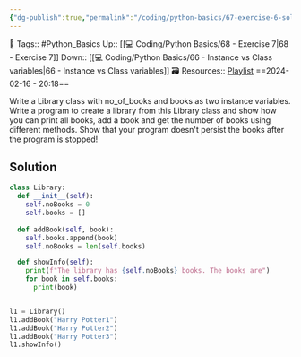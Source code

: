 ```yaml
---
{"dg-publish":true,"permalink":"/coding/python-basics/67-exercise-6-solution/","dgPassFrontmatter":true,"noteIcon":"3","created":"2024-02-16T20:18:26.299+05:30","updated":"2024-02-17T15:11:25.502+05:30"}
---
```


🧶 Tags:: #Python_Basics 
Up:: [[💻 Coding/Python Basics/68 - Exercise 7\|68 - Exercise 7]]
Down:: [[💻 Coding/Python Basics/66 - Instance vs Class variables\|66 - Instance vs Class variables]]
🗃 Resources:: [Playlist](https://www.youtube.com/playlist?list=PLu0W_9lII9agwh1XjRt242xIpHhPT2llg)
==2024-02-16 - 20:18==

Write a Library class with no_of_books and books as two instance variables. Write a program to create a library from this Library class and show how you can print all books, add a book and get the number of books using different methods. Show that your program doesn't persist the books after the program is stopped!

## Solution
```python
class Library:
  def __init__(self):
    self.noBooks = 0
    self.books = []
    
  def addBook(self, book):
    self.books.append(book)
    self.noBooks = len(self.books)

  def showInfo(self):
    print(f"The library has {self.noBooks} books. The books are")
    for book in self.books:
      print(book)


l1 = Library()
l1.addBook("Harry Potter1")
l1.addBook("Harry Potter2")
l1.addBook("Harry Potter3")
l1.showInfo()
```